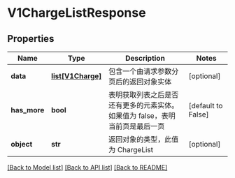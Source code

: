 # V1ChargeListResponse

## Properties
Name | Type | Description | Notes
------------ | ------------- | ------------- | -------------
**data** | [**list[V1Charge]**](V1Charge.md) | 包含一个由请求参数分页后的返回对象实体 | [optional] 
**has_more** | **bool** | 表明获取列表之后是否还有更多的元素实体。如果值为 false，表明当前页是最后一页 | [default to False]
**object** | **str** | 返回对象的类型，此值为 ChargeList | [optional] 

[[Back to Model list]](../README.md#documentation-for-models) [[Back to API list]](../README.md#documentation-for-api-endpoints) [[Back to README]](../README.md)


